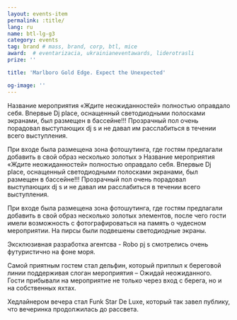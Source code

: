 ```yaml
---
layout: events-item
permalink: :title/
lang: ru
name: btl-lg-g3
category: events
tag: brand # mass, brand, corp, btl, mice
award:  # eventarizacia, ukrainianeventawards, liderotrasli
prize: ''

title: 'Marlboro Gold Edge. Expect the Unexpected'

og-image: ''
---
```


Название мероприятия «Ждите неожиданностей» полностью оправдало себя. Впервые Dj place, оснащенный светодиодными полосками экранами, был размещен в  бассейне!!!
Прозрачный пол очень порадовал выступающих dj s и не давал им расслабиться в течении всего выступления.

При входе  была размещена зона фотошутинга, где гостям предлагали добавить в свой образ несколько золотых э
Название мероприятия «Ждите неожиданностей» полностью оправдало себя. Впервые Dj place, оснащенный светодиодными полосками экранами, был размещен в  бассейне!!!
Прозрачный пол очень порадовал выступающих dj s и не давал им расслабиться в течении всего выступления.

При входе  была размещена зона фотошутинга, где гостям предлагали добавить в свой образ несколько золотых элементов, после чего гости имели возможность с фотографироваться на память о чудесном мероприятии.
На пирсы были подвешены светодиодные экраны.

Эксклюзивная разработка агентсва - Robo pj s смотрелись очень футуристично на фоне моря.

Самой приятным гостем стал дельфин, который приплыл к береговой линии поддерживая слоган мероприятия – Ожидай неожиданного. Гости прибывали на мероприятие не только через вход с берега, но и на собственных яхтах.

Хедлайнером вечера стал Funk Star De Luxe, который так завел  публику, что вечеринка продолжилась до рассвета.

